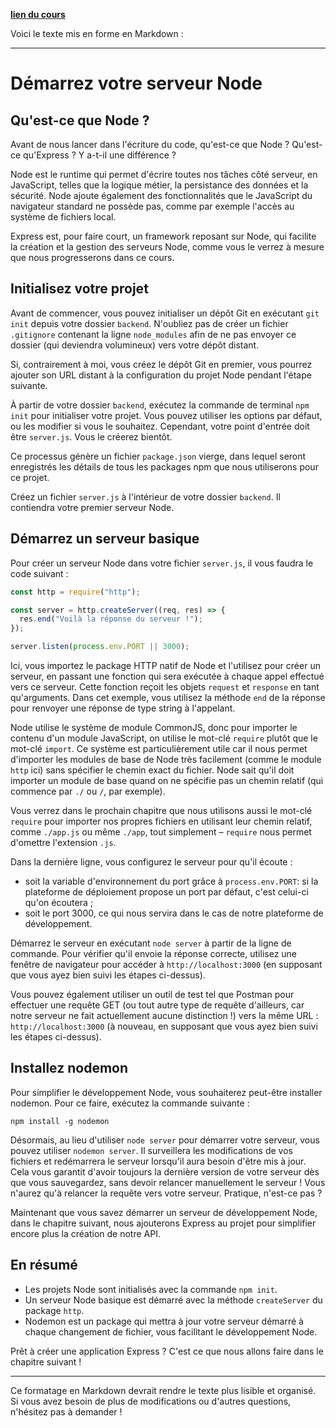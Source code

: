 [**lien du cours**](https://openclassrooms.com/fr/courses/6390246-passez-au-full-stack-avec-node-js-express-et-mongodb/6466231-demarrez-votre-serveur-node)

Voici le texte mis en forme en Markdown :

---

# Démarrez votre serveur Node

## Qu'est-ce que Node ?

Avant de nous lancer dans l'écriture du code, qu'est-ce que Node ? Qu'est-ce qu'Express ? Y a-t-il une différence ?

Node est le runtime qui permet d'écrire toutes nos tâches côté serveur, en JavaScript, telles que la logique métier, la persistance des données et la sécurité. Node ajoute également des fonctionnalités que le JavaScript du navigateur standard ne possède pas, comme par exemple l'accès au système de fichiers local.

Express est, pour faire court, un framework reposant sur Node, qui facilite la création et la gestion des serveurs Node, comme vous le verrez à mesure que nous progresserons dans ce cours.

## Initialisez votre projet

Avant de commencer, vous pouvez initialiser un dépôt Git en exécutant `git init` depuis votre dossier `backend`. N'oubliez pas de créer un fichier `.gitignore` contenant la ligne `node_modules` afin de ne pas envoyer ce dossier (qui deviendra volumineux) vers votre dépôt distant.

Si, contrairement à moi, vous créez le dépôt Git en premier, vous pourrez ajouter son URL distant à la configuration du projet Node pendant l'étape suivante.

À partir de votre dossier `backend`, exécutez la commande de terminal `npm init` pour initialiser votre projet. Vous pouvez utiliser les options par défaut, ou les modifier si vous le souhaitez. Cependant, votre point d'entrée doit être `server.js`. Vous le créerez bientôt.

Ce processus génère un fichier `package.json` vierge, dans lequel seront enregistrés les détails de tous les packages npm que nous utiliserons pour ce projet.

Créez un fichier `server.js` à l'intérieur de votre dossier `backend`. Il contiendra votre premier serveur Node.

## Démarrez un serveur basique

Pour créer un serveur Node dans votre fichier `server.js`, il vous faudra le code suivant :

```javascript
const http = require("http");

const server = http.createServer((req, res) => {
  res.end("Voilà la réponse du serveur !");
});

server.listen(process.env.PORT || 3000);
```

Ici, vous importez le package HTTP natif de Node et l'utilisez pour créer un serveur, en passant une fonction qui sera exécutée à chaque appel effectué vers ce serveur. Cette fonction reçoit les objets `request` et `response` en tant qu'arguments. Dans cet exemple, vous utilisez la méthode `end` de la réponse pour renvoyer une réponse de type string à l'appelant.

Node utilise le système de module CommonJS, donc pour importer le contenu d'un module JavaScript, on utilise le mot-clé `require` plutôt que le mot-clé `import`. Ce système est particulièrement utile car il nous permet d'importer les modules de base de Node très facilement (comme le module `http` ici) sans spécifier le chemin exact du fichier. Node sait qu'il doit importer un module de base quand on ne spécifie pas un chemin relatif (qui commence par `./` ou `/`, par exemple).

Vous verrez dans le prochain chapitre que nous utilisons aussi le mot-clé `require` pour importer nos propres fichiers en utilisant leur chemin relatif, comme `./app.js` ou même `./app`, tout simplement – `require` nous permet d'omettre l'extension `.js`.

Dans la dernière ligne, vous configurez le serveur pour qu'il écoute :

- soit la variable d'environnement du port grâce à `process.env.PORT`: si la plateforme de déploiement propose un port par défaut, c'est celui-ci qu'on écoutera ;
- soit le port 3000, ce qui nous servira dans le cas de notre plateforme de développement.

Démarrez le serveur en exécutant `node server` à partir de la ligne de commande. Pour vérifier qu'il envoie la réponse correcte, utilisez une fenêtre de navigateur pour accéder à `http://localhost:3000` (en supposant que vous ayez bien suivi les étapes ci-dessus).

Vous pouvez également utiliser un outil de test tel que Postman pour effectuer une requête GET (ou tout autre type de requête d'ailleurs, car notre serveur ne fait actuellement aucune distinction !) vers la même URL : `http://localhost:3000` (à nouveau, en supposant que vous ayez bien suivi les étapes ci-dessus).

## Installez nodemon

Pour simplifier le développement Node, vous souhaiterez peut-être installer nodemon. Pour ce faire, exécutez la commande suivante :

```
npm install -g nodemon
```

Désormais, au lieu d'utiliser `node server` pour démarrer votre serveur, vous pouvez utiliser `nodemon server`. Il surveillera les modifications de vos fichiers et redémarrera le serveur lorsqu'il aura besoin d'être mis à jour. Cela vous garantit d'avoir toujours la dernière version de votre serveur dès que vous sauvegardez, sans devoir relancer manuellement le serveur ! Vous n'aurez qu'à relancer la requête vers votre serveur. Pratique, n'est-ce pas ?

Maintenant que vous savez démarrer un serveur de développement Node, dans le chapitre suivant, nous ajouterons Express au projet pour simplifier encore plus la création de notre API.

## En résumé

- Les projets Node sont initialisés avec la commande `npm init`.
- Un serveur Node basique est démarré avec la méthode `createServer` du package `http`.
- Nodemon est un package qui mettra à jour votre serveur démarré à chaque changement de fichier, vous facilitant le développement Node.

Prêt à créer une application Express ? C'est ce que nous allons faire dans le chapitre suivant !

---

Ce formatage en Markdown devrait rendre le texte plus lisible et organisé. Si vous avez besoin de plus de modifications ou d'autres questions, n'hésitez pas à demander !

